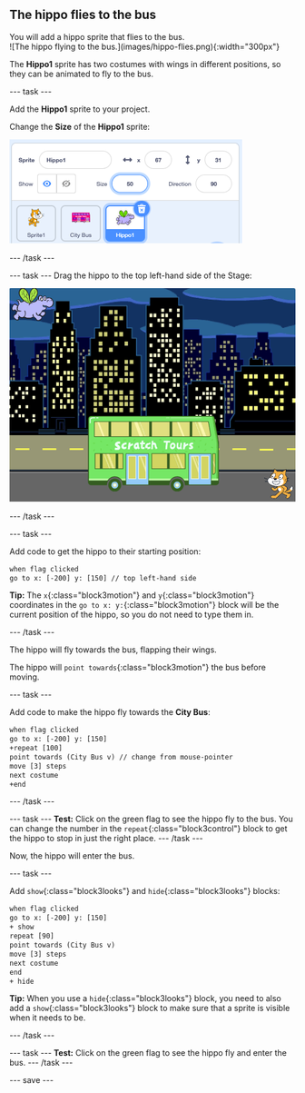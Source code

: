 ## The hippo flies to the bus

<div style="display: flex; flex-wrap: wrap">
<div style="flex-basis: 200px; flex-grow: 1; margin-right: 15px;">
You will add a hippo sprite that flies to the bus.
</div>
<div>
![The hippo flying to the bus.](images/hippo-flies.png){:width="300px"}
</div>
</div>

The **Hippo1** sprite has two costumes with wings in different positions, so they can be animated to fly to the bus.

--- task ---

Add the **Hippo1** sprite to your project.

Change the **Size** of the **Hippo1** sprite:

![The Sprite pane for the Hippo1 sprite with the size set to 50.](images/hippo-sprite-size.png)

--- /task ---

--- task --- Drag the hippo to the top left-hand side of the Stage:

![The Hippo1 sprite on the top left-hand side of the Stage.](images/hippo-sprite-stage.png)

--- /task ---

--- task ---

Add code to get the hippo to their starting position:

```blocks3
when flag clicked
go to x: [-200] y: [150] // top left-hand side
```

**Tip:** The `x`{:class="block3motion"} and `y`{:class="block3motion"} coordinates in the `go to x: y:`{:class="block3motion"} block will be the current position of the hippo, so you do not need to type them in.

--- /task ---

The hippo will fly towards the bus, flapping their wings.

The hippo will `point towards`{:class="block3motion"} the bus before moving.

--- task ---

Add code to make the hippo fly towards the **City Bus**:

```blocks3
when flag clicked
go to x: [-200] y: [150] 
+repeat [100] 
point towards (City Bus v) // change from mouse-pointer
move [3] steps
next costume
+end
```

--- /task ---

--- task --- **Test:** Click on the green flag to see the hippo fly to the bus. You can change the number in the `repeat`{:class="block3control"} block to get the hippo to stop in just the right place. --- /task ---

Now, the hippo will enter the bus.

--- task ---

Add `show`{:class="block3looks"} and `hide`{:class="block3looks"} blocks:

```blocks3
when flag clicked
go to x: [-200] y: [150] 
+ show
repeat [90] 
point towards (City Bus v)
move [3] steps
next costume
end
+ hide
```

**Tip:** When you use a `hide`{:class="block3looks"} block, you need to also add a `show`{:class="block3looks"} block to make sure that a sprite is visible when it needs to be.

--- /task ---

--- task --- **Test:** Click on the green flag to see the hippo fly and enter the bus. --- /task ---

--- save ---
